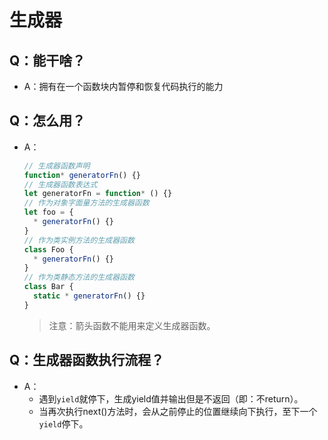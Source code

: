 # 生成器

## Q：能干啥？

* A：拥有在一个函数块内暂停和恢复代码执行的能力

## Q：怎么用？

* A：

  ````javascript
  // 生成器函数声明
  function* generatorFn() {}
  // 生成器函数表达式
  let generatorFn = function* () {}
  // 作为对象字面量方法的生成器函数 
  let foo = {
    * generatorFn() {}
  }
  // 作为类实例方法的生成器函数 
  class Foo {
    * generatorFn() {}
  }
  // 作为类静态方法的生成器函数 
  class Bar {
    static * generatorFn() {}
  }
  ````

  > 注意：箭头函数不能用来定义生成器函数。

## Q：生成器函数执行流程？

* A：
  * 遇到`yield`就停下，生成yield值并输出但是不返回（即：不return）。
  * 当再次执行next()方法时，会从之前停止的位置继续向下执行，至下一个`yield`停下。